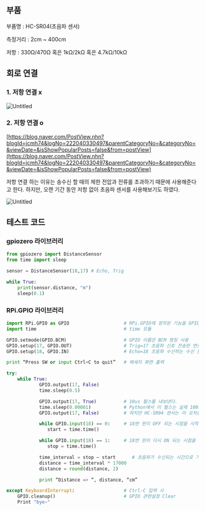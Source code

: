 ## 부품

부품명 : HC-SR04(초음파 센서)

측정거리 : 2cm ~ 400cm

저항 : 330Ω/470Ω 혹은 1kΩ/2kΩ 혹은 4.7kΩ/10kΩ

## 회로 연결

### 1. 저항 연결 x

![Untitled](https://s3-us-west-2.amazonaws.com/secure.notion-static.com/c4bc7565-c2bc-4bea-87b1-59b9659e19ab/Untitled.png)

### 2. 저항 연결 o

[https://blog.naver.com/PostView.nhn?blogId=jcmh74&logNo=222040330497&parentCategoryNo=&categoryNo=&viewDate=&isShowPopularPosts=false&from=postView](https://blog.naver.com/PostView.nhn?blogId=jcmh74&logNo=222040330497&parentCategoryNo=&categoryNo=&viewDate=&isShowPopularPosts=false&from=postView)

저항 연결 하는 이유는 송수신 할 때의 제한 전압과 전류를 초과하기 때문에 사용해준다고 한다. 하지만, 오랜 기간 동안 저항 없이 초음파 센서를 사용해보기도 하였다.

![Untitled](https://s3-us-west-2.amazonaws.com/secure.notion-static.com/e347f795-5236-41b5-8b8f-010c0e2c482b/Untitled.png)

## 테스트 코드

### gpiozero 라이브러리

```python
from gpiozero import DistanceSensor
from time import sleep

sensor = DistanceSensor(18,17) # Echo, Trig

while True:
    print(sensor.distance, "m")
    sleep(0.1)
```

### RPi.GPIO 라이브러리

```python
import RPi.GPIO as GPIO                    # RPi.GPIO에 정의된 기능을 GPIO라는 명칭으로 사용
import time                                # time 모듈

GPIO.setmode(GPIO.BCM)                     # GPIO 이름은 BCM 명칭 사용
GPIO.setup(17, GPIO.OUT)                   # Trig=17 초음파 신호 전송핀 번호 지정 및 출력지정
GPIO.setup(18, GPIO.IN)                    # Echo=18 초음파 수신하는 수신 핀 번호 지정 및 입력지정

print “Press SW or input Ctrl+C to quit”   # 메세지 화면 출력

try:
    while True:
            GPIO.output(17, False)
            time.sleep(0.5)

            GPIO.output(17, True)          # 10us 펄스를 내보낸다.
            time.sleep(0.00001)            # Python에서 이 펄스는 실제 100us 근처가 될 것이다
            GPIO.output(17, False)         # 하지만 HC-SR04 센서는 이 오차를 받아준다

            while GPIO.input(18) == 0:     # 18번 핀이 OFF 되는 시점을 시작 시간으로 잡는다
               start = time.time()

            while GPIO.input(18) == 1:     # 18번 핀이 다시 ON 되는 시점을 반사파 수신시간으로 잡는다
               stop = time.time()

            time_interval = stop – start      # 초음파가 수신되는 시간으로 거리를 계산한다
            distance = time_interval * 17000
            distance = round(distance, 2)

            print “Distance => “, distance, “cm”

except KeyboardInterrupt:                  # Ctrl-C 입력 시
    GPIO.cleanup()                         # GPIO 관련설정 Clear
    Print "bye~"
```
